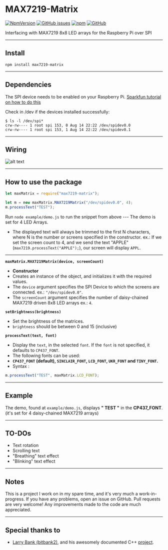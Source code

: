 # MAX7219-Matrix

[![NpmVersion](https://img.shields.io/npm/v/max7219-matrix.svg)](https://www.npmjs.com/package/max7219-matrix)
[![GitHub issues](https://img.shields.io/github/issues/heunetik/max7219-matrix.svg)](https://github.com/heunetik/MAX7219-Matrix/issues)
[![npm](https://img.shields.io/npm/dw/max7219-matrix.svg)](https://www.npmjs.com/package/max7219-matrix)
[![GitHub](https://img.shields.io/github/license/heunetik/max7219-matrix.svg)](https://github.com/heunetik/MAX7219-Matrix/blob/master/LICENSE)

Interfacing with MAX7219 8x8 LED arrays for the Raspberry Pi over SPI
___
## Install
``npm install max7219-matrix``
___
## Dependencies
The SPI device needs to be enabled on your Raspberry Pi.
[Sparkfun tutorial on how to do this](https://learn.sparkfun.com/tutorials/raspberry-pi-spi-and-i2c-tutorial#spi-on-pi)  

Check in /dev if the devices installed successfully:
```shell
$ ls -l /dev/spi*
crw-rw---- 1 root spi 153, 0 Aug 14 22:22 /dev/spidev0.0
crw-rw---- 1 root spi 153, 1 Aug 14 22:22 /dev/spidev0.1
```
___
## Wiring
![alt text](https://i.imgur.com/N8GwqnK.png "Wiring the MAX7219 to the Raspberry Pi")
___
## How to use the package

```javascript
let maxMatrix = require("max7219-matrix");

let m = new maxMatrix.MAX7219Matrix("/dev/spidev0.0", 4);
m.processText("TEST");
```
Run `node example/demo.js` to run the snippet from above
--- The demo is set for 4 LED Arrays.

* The displayed text will always be trimmed to the first N characters, where N is the number or screens specified in the constructor. ex.: 
If we set the screen count to 4, and we send the text "APPLE" (`max7219.processText("APPLE");`), our screen will display `APPL`.
___
__**`maxMatrix.MAX7219Matrix(device, screenCount)`**__

* __**Constructor**__
* Creates an instance of the object, and initializes it with the required values.
* The `device` argument specifies the SPI Device to which the screens are connected. ex.: `"/dev/spidev0.0"`.
* The `screenCount` argument specifies the number of daisy-chained MAX7219 driven 8x8 LED arrays ex.: `4`.

__**`setBrightness(brightness)`**__

* Set the brightness of the matrices.
* `brightness` should be between 0 and 15 (inclusive)

__**`processText(text, font)`**__

* Display the `text`, in the selected `font`. If the `font` is not specified, it defaults to `CP437_FONT`.
* The following fonts can be used: 
* __`CP437_FONT` (default), `SINCLAIR_FONT`, `LCD_FONT`, `UKR_FONT` and `TINY_FONT`.__
* Syntax :
```javascript
m.processText("TEST", maxMatrix.LCD_FONT);
```
___
## Example

The demo, found at `example/demo.js`, displays __" TEST "__ in the __CP437_FONT__.
(it's set for 4 daisy-chained MAX7219 arrays)
___
## TO-DOs

* Text rotation
* Scrolling text
* "Breathing" text effect
* "Blinking" text effect
___
## Notes
This is a project I work on in my spare time, and it's very much a work-in-progress. If you have any problems, open an issue on GitHub.
Pull requests are very welcome! Any improvements made to the code are much appreciated.
___
## Special thanks to

* [Larry Bank (bitbank2)](https://github.com/bitbank2), and his awesomely documented C++ [project](https://github.com/bitbank2/MAX7219).
